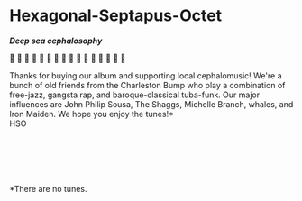 # Hexagonal-Septapus-Octet

<b><i> Deep sea cephalosophy </i></b>

:octopus: :saxophone: :octopus: :saxophone: :octopus: :saxophone: :octopus: :violin: :octopus: :saxophone: :octopus: :saxophone: :octopus: :microphone: :octopus: :saxophone:

Thanks for buying our album and supporting local cephalomusic! We're a bunch of old friends from the Charleston Bump who play a combination of free-jazz, gangsta rap, and baroque-classical tuba-funk. Our major influences are John Philip Sousa, The Shaggs, Michelle Branch, whales, and Iron Maiden. We hope you enjoy the tunes!*
<br>
HSO

<br><br><br><br><br>
*There are no tunes.



